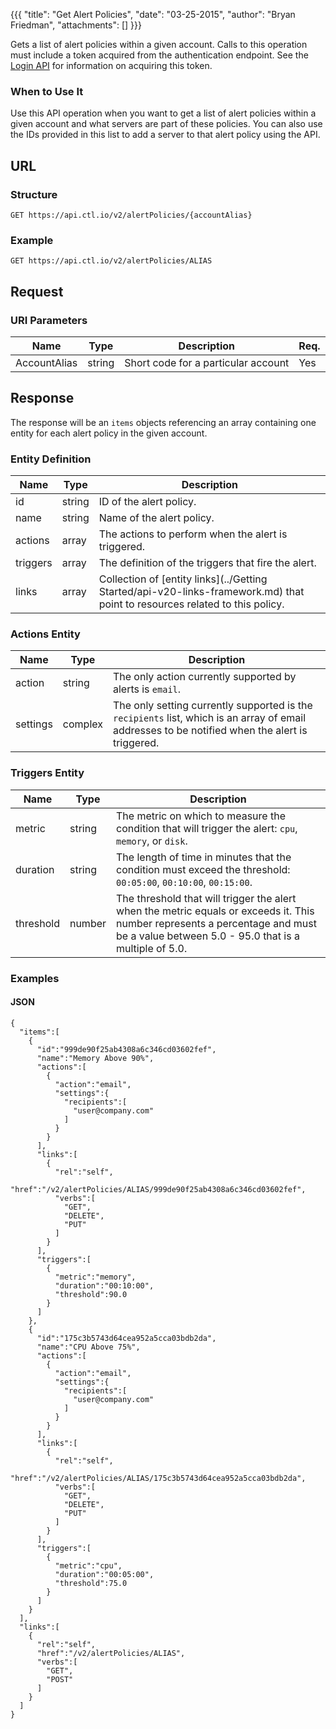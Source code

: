 {{{
  "title": "Get Alert Policies",
  "date": "03-25-2015",
  "author": "Bryan Friedman",
  "attachments": []
}}}

Gets a list of alert policies within a given account. Calls to this operation must include a token acquired from the authentication endpoint. See the [Login API](../Authentication/login.md) for information on acquiring this token.

### When to Use It

Use this API operation when you want to get a list of alert policies within a given account and what servers are part of these policies. You can also use the IDs provided in this list to add a server to that alert policy using the API.

## URL

### Structure

    GET https://api.ctl.io/v2/alertPolicies/{accountAlias}

### Example

    GET https://api.ctl.io/v2/alertPolicies/ALIAS

## Request

### URI Parameters

| Name | Type | Description | Req. |
| --- | --- | --- | --- |
| AccountAlias | string | Short code for a particular account | Yes |

## Response

The response will be an `items` objects referencing an array containing one entity for each alert policy in the given account.

### Entity Definition

| Name | Type | Description |
| --- | --- | --- |
| id | string | ID of the alert policy. |
| name | string | Name of the alert policy. |
| actions | array | The actions to perform when the alert is triggered. |
| triggers | array | The definition of the triggers that fire the alert. |
| links | array | Collection of [entity links](../Getting Started/api-v20-links-framework.md) that point to resources related to this policy. |

### Actions Entity

| Name | Type | Description |
| --- | --- | --- |
| action | string | The only action currently supported by alerts is `email`. |
| settings | complex | The only setting currently supported is the `recipients` list, which is an array of email addresses to be notified when the alert is triggered. |

### Triggers Entity

| Name | Type | Description |
| --- | --- | --- |
| metric | string | The metric on which to measure the condition that will trigger the alert: `cpu`, `memory`, or `disk`. |
| duration | string | The length of time in minutes that the condition must exceed the threshold: `00:05:00`, `00:10:00`, `00:15:00`. |
| threshold | number | The threshold that will trigger the alert when the metric equals or exceeds it. This number represents a percentage and must be a value between 5.0 - 95.0 that is a multiple of 5.0. |

### Examples

#### JSON

    {
      "items":[
        {
          "id":"999de90f25ab4308a6c346cd03602fef",
          "name":"Memory Above 90%",
          "actions":[
            {
              "action":"email",
              "settings":{
                "recipients":[
                  "user@company.com"
                ]
              }
            }
          ],
          "links":[
            {
              "rel":"self",
              "href":"/v2/alertPolicies/ALIAS/999de90f25ab4308a6c346cd03602fef",
              "verbs":[
                "GET",
                "DELETE",
                "PUT"
              ]
            }
          ],
          "triggers":[
            {
              "metric":"memory",
              "duration":"00:10:00",
              "threshold":90.0
            }
          ]
        },
        {
          "id":"175c3b5743d64cea952a5cca03bdb2da",
          "name":"CPU Above 75%",
          "actions":[
            {
              "action":"email",
              "settings":{
                "recipients":[
                  "user@company.com"
                ]
              }
            }
          ],
          "links":[
            {
              "rel":"self",
              "href":"/v2/alertPolicies/ALIAS/175c3b5743d64cea952a5cca03bdb2da",
              "verbs":[
                "GET",
                "DELETE",
                "PUT"
              ]
            }
          ],
          "triggers":[
            {
              "metric":"cpu",
              "duration":"00:05:00",
              "threshold":75.0
            }
          ]
        }
      ],
      "links":[
        {
          "rel":"self",
          "href":"/v2/alertPolicies/ALIAS",
          "verbs":[
            "GET",
            "POST"
          ]
        }
      ]
    }
